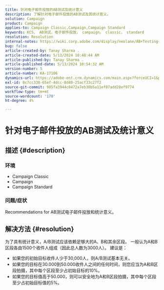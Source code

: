 ```yaml
---
title: 针对电子邮件投放的AB测试及统计意义
description: 了解针对电子邮件投放的AB测试及其统计意义。
solution: Campaign
product: Campaign
applies-to: Campaign Classic,Campaign,Campaign Standard
keywords: KCS， AB测试，电子邮件投放， campaign， classic， standard
resolution: Resolution
internal-notes: https://wiki.corp.adobe.com/display/neolane/AB+Testing+for+Email+Deliveries
bug: false
article-created-by: Tanay Sharma .
article-created-date: 5/13/2024 10:48:44 AM
article-published-by: Tanay Sharma .
article-published-date: 5/13/2024 10:54:32 AM
version-number: 5
article-number: KA-17106
dynamics-url: https://adobe-ent.crm.dynamics.com/main.aspx?forceUCI=1&pagetype=entityrecord&etn=knowledgearticle&id=3f2ce659-1611-ef11-9f8a-6045bd02b206
exl-id: 0c7cc338-65ef-4dcc-8d40-25acf33c27f2
source-git-commit: 985fa3944c0472a7eb30b5a11ef87add28ef9774
workflow-type: tm+mt
source-wordcount: '170'
ht-degree: 4%

---
```


# 针对电子邮件投放的AB测试及统计意义

## 描述 {#description}


### 环境

- Campaign Classic
- Campaign
- Campaign Standard


### 问题/症状

Recommendations for AB测试电子邮件投放和统计意义。


## 解决方法 {#resolution}


为了具有统计意义，A/B测试应该依赖足够大的A、B和其余区段。 一般认为A和B区段各由1500个收件人组成（因此总人数为3000人）。 建议是：

- 如果您的初始目标收件人少于30,000人，则A/B测试基本无关。
- 如果您的目标在30.000到50.000收件人之间的任何时间，则您应当为A和B区段拍摄，其中每个区段至少占初始目标的10%。
- 如果您的目标值高于50.000，则可以安全地为A和B区段拍摄，其中每个区段至少占初始目标值的5%。
